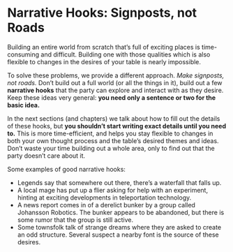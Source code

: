# Narrative Hooks: Signposts, not Roads

Building an entire world from scratch that’s full of exciting places is time-consuming and difficult. Building one with those qualities which is also flexible to changes in the desires of your table is nearly impossible. 

To solve these problems, we provide a different approach. *Make signposts, not roads.* Don’t build out a full world (or all the things in it), build out a few **narrative hooks** that the party can explore and interact with as they desire. Keep these ideas very general: **you need only a sentence or two for the basic idea.**

In the next sections (and chapters) we talk about how to fill out the details of these hooks, but **you shouldn’t start writing exact details until you need to.** This is more time-efficient, and helps you stay flexible to changes in both your own thought process and the table’s desired themes and ideas. Don’t waste your time building out a whole area, only to find out that the party doesn’t care about it. 

Some examples of good narrative hooks:
- Legends say that somewhere out there, there’s a waterfall that falls up.
- A local mage has put up a flier asking for help with an experiment, hinting at exciting developments in teleportation technology.
- A news report comes in of a derelict bunker by a group called Johansson Robotics. The bunker appears to be abandoned, but there is some rumor that the group is still active.
- Some townsfolk talk of strange dreams where they are asked to create an odd structure. Several suspect a nearby font is the source of these desires.